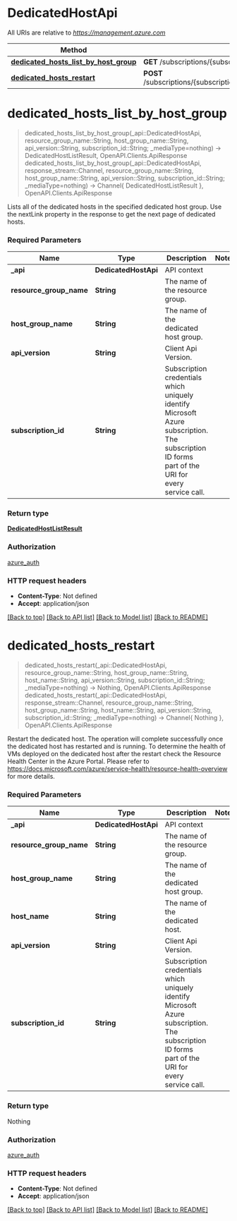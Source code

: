 # DedicatedHostApi

All URIs are relative to *https://management.azure.com*

Method | HTTP request | Description
------------- | ------------- | -------------
[**dedicated_hosts_list_by_host_group**](DedicatedHostApi.md#dedicated_hosts_list_by_host_group) | **GET** /subscriptions/{subscriptionId}/resourceGroups/{resourceGroupName}/providers/Microsoft.Compute/hostGroups/{hostGroupName}/hosts | 
[**dedicated_hosts_restart**](DedicatedHostApi.md#dedicated_hosts_restart) | **POST** /subscriptions/{subscriptionId}/resourceGroups/{resourceGroupName}/providers/Microsoft.Compute/hostGroups/{hostGroupName}/hosts/{hostName}/restart | 


# **dedicated_hosts_list_by_host_group**
> dedicated_hosts_list_by_host_group(_api::DedicatedHostApi, resource_group_name::String, host_group_name::String, api_version::String, subscription_id::String; _mediaType=nothing) -> DedicatedHostListResult, OpenAPI.Clients.ApiResponse <br/>
> dedicated_hosts_list_by_host_group(_api::DedicatedHostApi, response_stream::Channel, resource_group_name::String, host_group_name::String, api_version::String, subscription_id::String; _mediaType=nothing) -> Channel{ DedicatedHostListResult }, OpenAPI.Clients.ApiResponse



Lists all of the dedicated hosts in the specified dedicated host group. Use the nextLink property in the response to get the next page of dedicated hosts.

### Required Parameters

Name | Type | Description  | Notes
------------- | ------------- | ------------- | -------------
 **_api** | **DedicatedHostApi** | API context | 
**resource_group_name** | **String** | The name of the resource group. |
**host_group_name** | **String** | The name of the dedicated host group. |
**api_version** | **String** | Client Api Version. |
**subscription_id** | **String** | Subscription credentials which uniquely identify Microsoft Azure subscription. The subscription ID forms part of the URI for every service call. |

### Return type

[**DedicatedHostListResult**](DedicatedHostListResult.md)

### Authorization

[azure_auth](../README.md#azure_auth)

### HTTP request headers

 - **Content-Type**: Not defined
 - **Accept**: application/json

[[Back to top]](#) [[Back to API list]](../README.md#api-endpoints) [[Back to Model list]](../README.md#models) [[Back to README]](../README.md)

# **dedicated_hosts_restart**
> dedicated_hosts_restart(_api::DedicatedHostApi, resource_group_name::String, host_group_name::String, host_name::String, api_version::String, subscription_id::String; _mediaType=nothing) -> Nothing, OpenAPI.Clients.ApiResponse <br/>
> dedicated_hosts_restart(_api::DedicatedHostApi, response_stream::Channel, resource_group_name::String, host_group_name::String, host_name::String, api_version::String, subscription_id::String; _mediaType=nothing) -> Channel{ Nothing }, OpenAPI.Clients.ApiResponse



Restart the dedicated host. The operation will complete successfully once the dedicated host has restarted and is running. To determine the health of VMs deployed on the dedicated host after the restart check the Resource Health Center in the Azure Portal. Please refer to https://docs.microsoft.com/azure/service-health/resource-health-overview for more details.

### Required Parameters

Name | Type | Description  | Notes
------------- | ------------- | ------------- | -------------
 **_api** | **DedicatedHostApi** | API context | 
**resource_group_name** | **String** | The name of the resource group. |
**host_group_name** | **String** | The name of the dedicated host group. |
**host_name** | **String** | The name of the dedicated host. |
**api_version** | **String** | Client Api Version. |
**subscription_id** | **String** | Subscription credentials which uniquely identify Microsoft Azure subscription. The subscription ID forms part of the URI for every service call. |

### Return type

Nothing

### Authorization

[azure_auth](../README.md#azure_auth)

### HTTP request headers

 - **Content-Type**: Not defined
 - **Accept**: application/json

[[Back to top]](#) [[Back to API list]](../README.md#api-endpoints) [[Back to Model list]](../README.md#models) [[Back to README]](../README.md)

